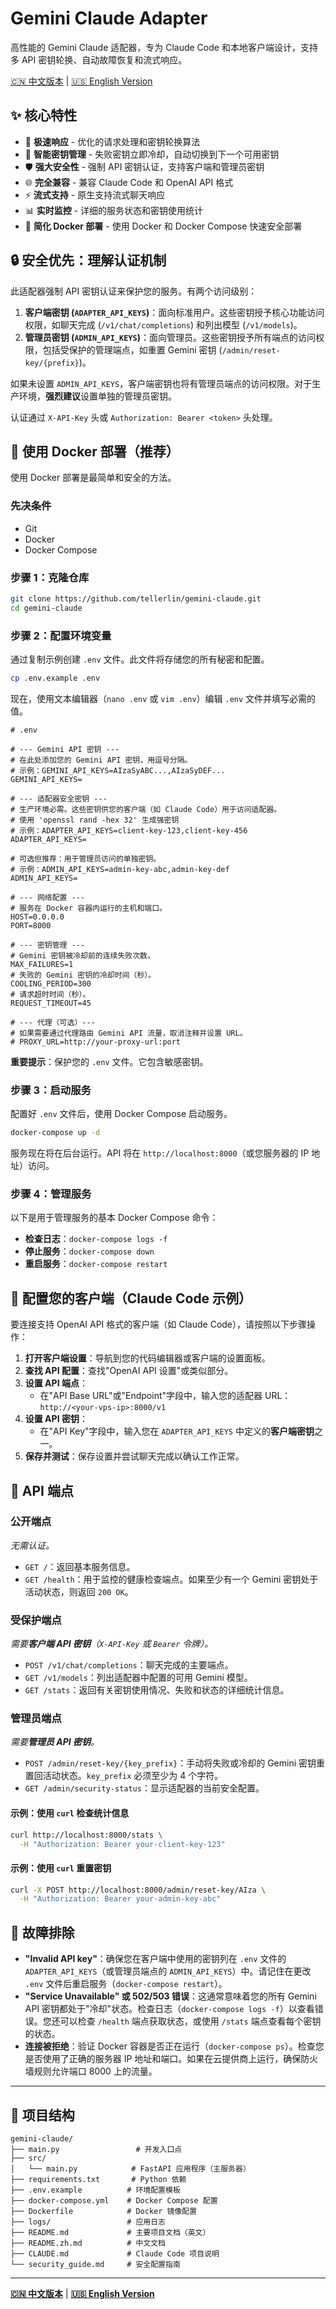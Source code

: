 # Gemini Claude Adapter

高性能的 Gemini Claude 适配器，专为 Claude Code 和本地客户端设计，支持多 API 密钥轮换、自动故障恢复和流式响应。

[🇨🇳 中文版本](README.zh.md) | [🇺🇸 English Version](README.md)

## ✨ 核心特性

-   🚀 **极速响应** - 优化的请求处理和密钥轮换算法
-   🔑 **智能密钥管理** - 失败密钥立即冷却，自动切换到下一个可用密钥
-   🛡️ **强大安全性** - 强制 API 密钥认证，支持客户端和管理员密钥
-   🌐 **完全兼容** - 兼容 Claude Code 和 OpenAI API 格式
-   ⚡ **流式支持** - 原生支持流式聊天响应
-   📊 **实时监控** - 详细的服务状态和密钥使用统计
-   🐳 **简化 Docker 部署** - 使用 Docker 和 Docker Compose 快速安全部署

## 🔒 安全优先：理解认证机制

此适配器强制 API 密钥认证来保护您的服务。有两个访问级别：

1.  **客户端密钥 (`ADAPTER_API_KEYS`)**：面向标准用户。这些密钥授予核心功能访问权限，如聊天完成 (`/v1/chat/completions`) 和列出模型 (`/v1/models`)。
2.  **管理员密钥 (`ADMIN_API_KEYS`)**：面向管理员。这些密钥授予所有端点的访问权限，包括受保护的管理端点，如重置 Gemini 密钥 (`/admin/reset-key/{prefix}`)。

如果未设置 `ADMIN_API_KEYS`，客户端密钥也将有管理员端点的访问权限。对于生产环境，**强烈建议**设置单独的管理员密钥。

认证通过 `X-API-Key` 头或 `Authorization: Bearer <token>` 头处理。

## 🚀 使用 Docker 部署（推荐）

使用 Docker 部署是最简单和安全的方法。

### 先决条件

-   Git
-   Docker
-   Docker Compose

### 步骤 1：克隆仓库

```bash
git clone https://github.com/tellerlin/gemini-claude.git
cd gemini-claude
```

### 步骤 2：配置环境变量

通过复制示例创建 `.env` 文件。此文件将存储您的所有秘密和配置。

```bash
cp .env.example .env
```

现在，使用文本编辑器（`nano .env` 或 `vim .env`）编辑 `.env` 文件并填写必需的值。

```env
# .env

# --- Gemini API 密钥 ---
# 在此处添加您的 Gemini API 密钥，用逗号分隔。
# 示例：GEMINI_API_KEYS=AIzaSyABC...,AIzaSyDEF...
GEMINI_API_KEYS=

# --- 适配器安全密钥 ---
# 生产环境必需。这些密钥供您的客户端（如 Claude Code）用于访问适配器。
# 使用 'openssl rand -hex 32' 生成强密钥
# 示例：ADAPTER_API_KEYS=client-key-123,client-key-456
ADAPTER_API_KEYS=

# 可选但推荐：用于管理员访问的单独密钥。
# 示例：ADMIN_API_KEYS=admin-key-abc,admin-key-def
ADMIN_API_KEYS=

# --- 网络配置 ---
# 服务在 Docker 容器内运行的主机和端口。
HOST=0.0.0.0
PORT=8000

# --- 密钥管理 ---
# Gemini 密钥被冷却前的连续失败次数。
MAX_FAILURES=1
# 失败的 Gemini 密钥的冷却时间（秒）。
COOLING_PERIOD=300
# 请求超时时间（秒）。
REQUEST_TIMEOUT=45

# --- 代理（可选）---
# 如果需要通过代理路由 Gemini API 流量，取消注释并设置 URL。
# PROXY_URL=http://your-proxy-url:port
```

**重要提示**：保护您的 `.env` 文件。它包含敏感密钥。

### 步骤 3：启动服务

配置好 `.env` 文件后，使用 Docker Compose 启动服务。

```bash
docker-compose up -d
```

服务现在将在后台运行。API 将在 `http://localhost:8000`（或您服务器的 IP 地址）访问。

### 步骤 4：管理服务

以下是用于管理服务的基本 Docker Compose 命令：

-   **检查日志**：`docker-compose logs -f`
-   **停止服务**：`docker-compose down`
-   **重启服务**：`docker-compose restart`

## 🔧 配置您的客户端（Claude Code 示例）

要连接支持 OpenAI API 格式的客户端（如 Claude Code），请按照以下步骤操作：

1.  **打开客户端设置**：导航到您的代码编辑器或客户端的设置面板。
2.  **查找 API 配置**：查找"OpenAI API 设置"或类似部分。
3.  **设置 API 端点**：
    -   在"API Base URL"或"Endpoint"字段中，输入您的适配器 URL：
        `http://<your-vps-ip>:8000/v1`
4.  **设置 API 密钥**：
    -   在"API Key"字段中，输入您在 `ADAPTER_API_KEYS` 中定义的**客户端密钥**之一。
5.  **保存并测试**：保存设置并尝试聊天完成以确认工作正常。

## 📡 API 端点

### 公开端点
*无需认证。*

-   `GET /`：返回基本服务信息。
-   `GET /health`：用于监控的健康检查端点。如果至少有一个 Gemini 密钥处于活动状态，则返回 `200 OK`。

### 受保护端点
*需要**客户端 API 密钥**（`X-API-Key` 或 `Bearer` 令牌）。*

-   `POST /v1/chat/completions`：聊天完成的主要端点。
-   `GET /v1/models`：列出适配器中配置的可用 Gemini 模型。
-   `GET /stats`：返回有关密钥使用情况、失败和状态的详细统计信息。

### 管理员端点
*需要**管理员 API 密钥**。*

-   `POST /admin/reset-key/{key_prefix}`：手动将失败或冷却的 Gemini 密钥重置回活动状态。`key_prefix` 必须至少为 4 个字符。
-   `GET /admin/security-status`：显示适配器的当前安全配置。

#### 示例：使用 `curl` 检查统计信息

```bash
curl http://localhost:8000/stats \
  -H "Authorization: Bearer your-client-key-123"
```

#### 示例：使用 `curl` 重置密钥

```bash
curl -X POST http://localhost:8000/admin/reset-key/AIza \
  -H "Authorization: Bearer your-admin-key-abc"
```

## 🐛 故障排除

-   **"Invalid API key"**：确保您在客户端中使用的密钥列在 `.env` 文件的 `ADAPTER_API_KEYS`（或管理员端点的 `ADMIN_API_KEYS`）中。请记住在更改 `.env` 文件后重启服务（`docker-compose restart`）。
-   **"Service Unavailable" 或 502/503 错误**：这通常意味着您的所有 Gemini API 密钥都处于"冷却"状态。检查日志（`docker-compose logs -f`）以查看错误。您还可以检查 `/health` 端点获取状态，或使用 `/stats` 端点查看每个密钥的状态。
-   **连接被拒绝**：验证 Docker 容器是否正在运行（`docker-compose ps`）。检查您是否使用了正确的服务器 IP 地址和端口。如果在云提供商上运行，确保防火墙规则允许端口 8000 上的流量。

---

## 📁 项目结构

```
gemini-claude/
├── main.py                 # 开发入口点
├── src/
│   └── main.py            # FastAPI 应用程序（主服务器）
├── requirements.txt       # Python 依赖
├── .env.example          # 环境配置模板
├── docker-compose.yml    # Docker Compose 配置
├── Dockerfile            # Docker 镜像配置
├── logs/                 # 应用日志
├── README.md             # 主要项目文档（英文）
├── README.zh.md          # 中文文档
├── CLAUDE.md             # Claude Code 项目说明
└── security_guide.md     # 安全配置指南
```

---

**[🇨🇳 中文版本](README.zh.md)** | **[🇺🇸 English Version](README.md)**